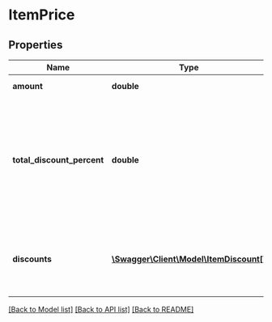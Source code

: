 # ItemPrice

## Properties
Name | Type | Description | Notes
------------ | ------------- | ------------- | -------------
**amount** | **double** | Unit Price amount. | [optional] 
**total_discount_percent** | **double** | The total percentage of the discounts applied to the item price.  A 40% discount is indicated by a value of 40. | [optional] 
**discounts** | [**\Swagger\Client\Model\ItemDiscount[]**](ItemDiscount.md) | The discounts that were applied to determine this item&#39;s price. | [optional] 

[[Back to Model list]](../README.md#documentation-for-models) [[Back to API list]](../README.md#documentation-for-api-endpoints) [[Back to README]](../README.md)


